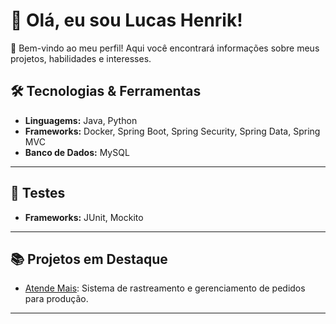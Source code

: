 # 👋 Olá, eu sou Lucas Henrik!

🌟 Bem-vindo ao meu perfil! Aqui você encontrará informações sobre meus projetos, habilidades e interesses.

## 🛠️ Tecnologias & Ferramentas
- **Linguagems:** Java, Python
- **Frameworks:** Docker, Spring Boot, Spring Security, Spring Data, Spring MVC
- **Banco de Dados:** MySQL

---

  ## 🧪 Testes
- **Frameworks:** JUnit, Mockito

---

## 📚 Projetos em Destaque
- [Atende Mais](https://github.com/usuario/atende-mas): Sistema de rastreamento e gerenciamento de pedidos para produção.

---
